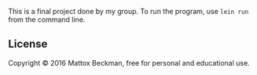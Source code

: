 
This is a final project done by my group.
To run the program, use `lein run` from the command line.

## License

Copyright © 2016 Mattox Beckman, free for personal and educational use.

